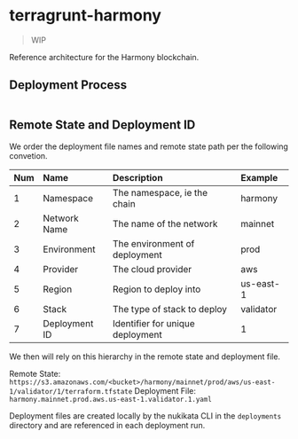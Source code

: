 # terragrunt-harmony 

> WIP 

Reference architecture for the Harmony blockchain. 


## Deployment Process 


```

```

## Remote State and Deployment ID 

We order the deployment file names and remote state path per the following convetion. 

| Num | Name | Description | Example | 
|:---|:---|:-----|:---|
| 1 | Namespace | The namespace, ie the chain | harmony  |
| 2 | Network Name | The name of the network  | mainnet  |
| 3 | Environment | The environment of deployment | prod |
| 4 | Provider | The cloud provider  | aws |
| 5 | Region | Region to deploy into | us-east-1 |
| 6 | Stack | The type of stack to deploy  | validator|
| 7 | Deployment ID | Identifier for unique deployment | 1 |

We then will rely on this hierarchy in the remote state and deployment file. 

Remote State: `https://s3.amazonaws.com/<bucket>/harmony/mainnet/prod/aws/us-east-1/validator/1/terraform.tfstate`
Deployment File: `harmony.mainnet.prod.aws.us-east-1.validator.1.yaml`

Deployment files are created locally by the nukikata CLI in the `deployments` directory and are referenced in each
 deployment run. 
 
 
